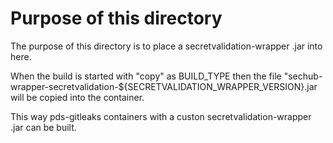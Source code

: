<!-- SPDX-License-Identifier: MIT --->
# Purpose of this directory
The purpose of this directory is to place a secretvalidation-wrapper .jar into here.

When the build is started with "copy" as BUILD_TYPE then the file
"sechub-wrapper-secretvalidation-${SECRETVALIDATION_WRAPPER_VERSION}.jar
will be copied into the container.

This way pds-gitleaks containers with a custon secretvalidation-wrapper .jar can be built.
